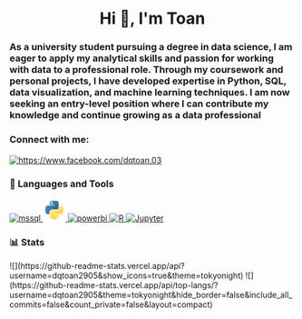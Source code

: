 <h1 align="center">Hi 👋, I'm Toan</h1>
<h3>As a university student pursuing a degree in data science, I am eager to apply my analytical skills and passion for working with data to a professional role. Through my coursework and personal projects, I have developed expertise in Python, SQL, data visualization, and machine learning techniques. I am now seeking an entry-level position where I can contribute my knowledge and continue growing as a data professional</h3>
<h3 align="left">Connect with me:</h3>
<p align="left">
<a href="[https://fb.com/https://www.facebook.com/dqtoan.03](https://www.facebook.com/dqtoan.03)" target="blank"><img align="center" src="https://raw.githubusercontent.com/rahuldkjain/github-profile-readme-generator/master/src/images/icons/Social/facebook.svg" alt="https://www.facebook.com/dqtoan.03" height="30" width="40" /></a>
</p>

<h3 style="text-align: left;">🧰 Languages and Tools</h3>
<p style="text-align: left;">
  <a href="https://www.microsoft.com/en-us/sql-server" target="_blank" rel="noreferrer">
    <img src="https://www.svgrepo.com/show/331760/sql-database-generic.svg" alt="mssql" width="40" height="40"/>
  </a>
  <a href="https://www.python.org" target="_blank" rel="noreferrer">
    <img src="https://raw.githubusercontent.com/devicons/devicon/master/icons/python/python-original.svg" alt="python" width="40" height="40"/>
  </a>
  <a href="https://powerbi.microsoft.com/" target="_blank" rel="noreferrer">
    <img src="https://upload.wikimedia.org/wikipedia/commons/c/cf/New_Power_BI_Logo.svg" alt="powerbi" width="40" height="40"/>
  </a>
  <a href="https://www.r-project.org/" target="_blank" rel="noreferrer">
    <img src="https://www.vectorlogo.zone/logos/r-project/r-project-icon.svg" alt="R" width="40" height="40"/>
  </a>
  <a href="https://jupyter.org/" target="_blank" rel="noreferrer">
    <img src="https://upload.wikimedia.org/wikipedia/commons/3/38/Jupyter_logo.svg" alt="Jupyter" width="40" height="40"/>
  </a>
</p>

<h3 align="left">📊 Stats</h3>
![](https://github-readme-stats.vercel.app/api?username=dqtoan2905&show_icons=true&theme=tokyonight)
![](https://github-readme-stats.vercel.app/api/top-langs/?username=dqtoan2905&theme=tokyonight&hide_border=false&include_all_commits=false&count_private=false&layout=compact)
